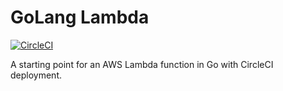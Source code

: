 # GoLang Lambda

[![CircleCI](https://circleci.com/gh/WsCandy/go-lambda.svg?style=shield&circle-token=3e5cb10383a3099b3e6a681b310cd31e45afba4b)](https://circleci.com/gh/WsCandy/go-lambda)

A starting point for an AWS Lambda function in Go with CircleCI deployment.
